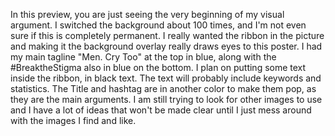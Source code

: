 In this preview, you are just seeing the very beginning of my visual argument. I switched the background about 100 times, and I'm not even sure if this is completely permanent. I really wanted the ribbon in the picture and making it the background overlay really draws eyes to this poster. I had my main tagline "Men. Cry Too" at the top in blue, along with the #BreaktheStigma also in blue on the bottom. I plan on putting some text inside the ribbon, in black text. The text will probably include keywords and statistics. The Title and hashtag are in another color to make them pop, as they are the main arguments. I am still trying to look for other images to use and I have a lot of ideas that won't be made clear until I just mess around with the images I find and like. 
